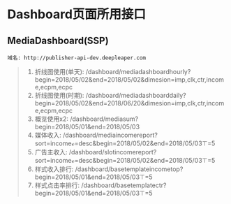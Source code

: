 # Dashboard页面所用接口 <!-- zty重构时整理，有更新会维护 -->

## MediaDashboard(SSP)

`域名: http://publisher-api-dev.deepleaper.com`

> 1. 折线图使用(单天): /dashboard/mediadashboardhourly?begin=2018/05/02&end=2018/05/02&dimesion=imp,clk,ctr,income,ecpm,ecpc
> 2. 折线图使用(时期): /dashboard/mediadashboarddaily?begin=2018/05/02&end=2018/06/20&dimesion=imp,clk,ctr,income,ecpm,ecpc
> 3. 概览使用x2: /dashboard/mediasum?begin=2018/05/01&end=2018/05/03
> 4. 媒体收入: /dashboard/mediaincomereport?sort=incomeℴ=desc&begin=2018/05/02&end=2018/05/03⊤=5
> 5. 广告主收入: /dashboard/slotincomereport?sort=incomeℴ=desc&begin=2018/05/02&end=2018/05/03⊤=5
> 6. 样式收入排行: /dashboard/basetemplateincometop?begin=2018/05/01&end=2018/05/03⊤=5
> 7. 样式点击率排行: /dashboard/basetemplatectr?begin=2018/05/01&end=2018/05/03⊤=5
